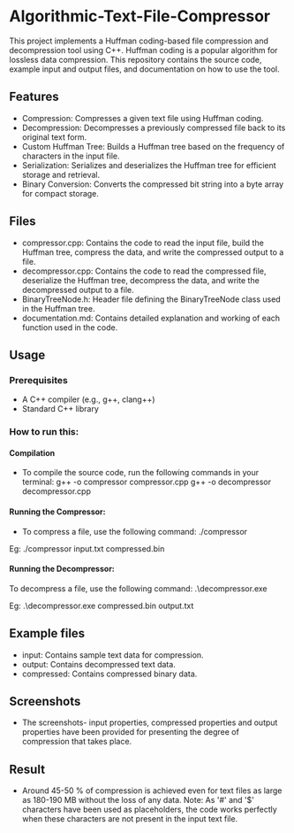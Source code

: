 # Algorithmic-Text-File-Compressor
This project implements a Huffman coding-based file compression and decompression tool using C++. Huffman coding is a popular algorithm for lossless data compression. This repository contains the source code, example input and output files, and documentation on how to use the tool.

## Features
- Compression: Compresses a given text file using Huffman coding.
- Decompression: Decompresses a previously compressed file back to its original text form.
- Custom Huffman Tree: Builds a Huffman tree based on the frequency of characters in the input file.
- Serialization: Serializes and deserializes the Huffman tree for efficient storage and retrieval.
- Binary Conversion: Converts the compressed bit string into a byte array for compact storage.
## Files
- compressor.cpp: Contains the code to read the input file, build the Huffman tree, compress the data, and write the compressed output to a file.
- decompressor.cpp: Contains the code to read the compressed file, deserialize the Huffman tree, decompress the data, and write the decompressed output to a file.
- BinaryTreeNode.h: Header file defining the BinaryTreeNode class used in the Huffman tree.
- documentation.md: Contains detailed explanation and working of each function used in the code.
## Usage
### Prerequisites
- A C++ compiler (e.g., g++, clang++)
- Standard C++ library
### How to run this:
#### Compilation
- To compile the source code, run the following commands in your terminal:
g++ -o compressor compressor.cpp
g++ -o decompressor decompressor.cpp

#### Running the Compressor:
- To compress a file, use the following command:
./compressor <inputfile> <compressedfile>

Eg: ./compressor input.txt compressed.bin

#### Running the Decompressor:
To decompress a file, use the following command:
.\decompressor.exe <compressedfile> <outputfile>

Eg: .\decompressor.exe compressed.bin output.txt

## Example files
- input: Contains sample text data for compression.
- output: Contains decompressed text data.
- compressed: Contains compressed binary data.

## Screenshots
- The screenshots- input properties, compressed properties and output properties have been provided for presenting the degree of compression that takes place.
## Result
- Around 45-50 % of compression is achieved even for text files as large as 180-190 MB without the loss of any data.
Note: As '#' and '$' characters have been used as placeholders, the code works perfectly when these characters are not present in the input text file.

  
